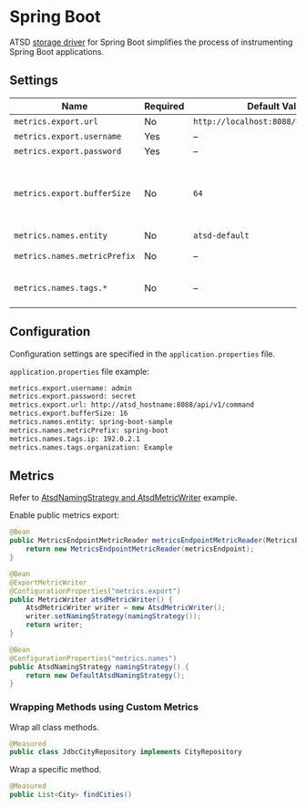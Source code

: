 # Spring Boot

ATSD [storage driver](https://github.com/axibase/spring-boot) for Spring Boot simplifies the process of instrumenting Spring Boot applications.

## Settings

| Name | Required | Default Value | Description |
| --- | --- | --- | --- |
|  `metrics.export.url`  |  No  |  `http://localhost:8088/api/v1/command`  |  ATSD API URL  |
|  `metrics.export.username`  |  Yes  |  –  |  ATSD Username.  |
|  `metrics.export.password`  |  Yes  |  –  |  ATSD Password.  |
|  `metrics.export.bufferSize`  |  No  |  `64`  |  Size of metrics buffer. Metrics writer flushes the buffer if full or by schedule (configured by `spring.metrics.export.*` properties.)  |
|  `metrics.names.entity`  |  No  |  `atsd-default`  |  Entity name.  |
|  `metrics.names.metricPrefix`  |  No  |  –  |  Prefix added to the original metric name.  |
|  `metrics.names.tags.*`  |  No  |  –  |  Optional set of key-value pairs in the ATSD time series identifier.  |

## Configuration

Configuration settings are specified in the `application.properties` file.

`application.properties` file example:

```txt
metrics.export.username: admin
metrics.export.password: secret
metrics.export.url: http://atsd_hostname:8088/api/v1/command
metrics.export.bufferSize: 16
metrics.names.entity: spring-boot-sample
metrics.names.metricPrefix: spring-boot
metrics.names.tags.ip: 192.0.2.1
metrics.names.tags.organization: Example
```

## Metrics

Refer to [AtsdNamingStrategy and AtsdMetricWriter](https://github.com/axibase/spring-boot/blob/master/spring-boot-samples/spring-boot-sample-metrics-atsd/src/main/java/sample/metrics/atsd/SampleAtsdExportApplication.java) example.

Enable public metrics export:

```java
@Bean
public MetricsEndpointMetricReader metricsEndpointMetricReader(MetricsEndpoint metricsEndpoint) {
    return new MetricsEndpointMetricReader(metricsEndpoint);
}

@Bean
@ExportMetricWriter
@ConfigurationProperties("metrics.export")
public MetricWriter atsdMetricWriter() {
    AtsdMetricWriter writer = new AtsdMetricWriter();
    writer.setNamingStrategy(namingStrategy());
    return writer;
}

@Bean
@ConfigurationProperties("metrics.names")
public AtsdNamingStrategy namingStrategy() {
    return new DefaultAtsdNamingStrategy();
}
```

### Wrapping Methods using Custom Metrics

Wrap all class methods.

```java
@Measured
public class JdbcCityRepository implements CityRepository
```

Wrap a specific method.

```java
@Measured
public List<City> findCities()
```
